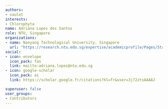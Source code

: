 ```yaml
---
authors:
- vaulot
interests:
- Chlorophyta
name: Adriana Lopes dos Santos
role: NTU, Singapore
organizations:
- name: Nanyang Technological University, Singapore
  url: "https://research.ntu.edu.sg/expertise/academicprofile/Pages/StaffProfile.aspx?ST_EMAILID=ADRIANA.LOPES&CategoryDescription=EarthSciencesEngineering"
social:
- icon: envelope
  icon_pack: fas
  link: mailto:adriana.lopes@ntu.edu.sg
- icon: google-scholar
  icon_pack: ai
  link: https://scholar.google.fr/citations?hl=fr&user=3j72ztsAAAAJ

superuser: false
user_groups:
- Contributors
---
```

